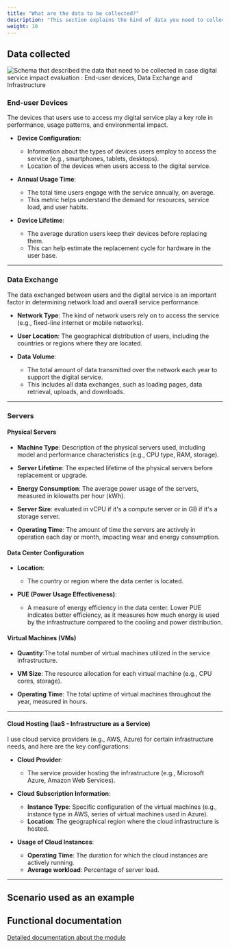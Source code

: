```yaml
---
title: "What are the data to be collected?"
description: "This section explains the kind of data you need to collect before starting an assessment"
weight: 10
---
```


## Data collected

![Schema that described the data that need to be collected in case digital service impact evaluation : End-user devices, Data Exchange and Infrastructure](../media/data_collected.png)

### End-user Devices

The devices that users use to access my digital service play a key role in performance, usage patterns, and
environmental impact.

- **Device Configuration**:
    - Information about the types of devices users employ to access the service (e.g., smartphones, tablets, desktops).
    - Location of the devices when users access to the digital service.

- **Annual Usage Time**:
    - The total time users engage with the service annually, on average.
    - This metric helps understand the demand for resources, service load, and user habits.

- **Device Lifetime**:
    - The average duration users keep their devices before replacing them.
    - This can help estimate the replacement cycle for hardware in the user base.

---

### Data Exchange

The data exchanged between users and the digital service is an important factor in determining network load and overall
service performance.

- **Network Type**: The kind of network users rely on to access the service (e.g., fixed-line internet or mobile
  networks).

- **User Location**: The geographical distribution of users, including the countries or regions where they are located.

- **Data Volume**:
    - The total amount of data transmitted over the network each year to support the digital service.
    - This includes all data exchanges, such as loading pages, data retrieval, uploads, and downloads.

---

### Servers

#### **Physical Servers**

- **Machine Type**: Description of the physical servers used, including model and performance characteristics (e.g., CPU
  type, RAM, storage).

- **Server Lifetime**: The expected lifetime of the physical servers before replacement or upgrade.

- **Energy Consumption**: The average power usage of the servers, measured in kilowatts per hour (kWh).

- **Server Size**: evaluated in vCPU if it's a compute server or in GB if it's a storage server.

- **Operating Time**: The amount of time the servers are actively in operation each day or month, impacting wear and
  energy consumption.

#### **Data Center Configuration**

- **Location**:
    - The country or region where the data center is located.

- **PUE (Power Usage Effectiveness)**:
    - A measure of energy efficiency in the data center. Lower PUE indicates better efficiency, as it measures how much
      energy is used by the infrastructure compared to the cooling and power distribution.

#### **Virtual Machines (VMs)**

- **Quantity**:The total number of virtual machines utilized in the service infrastructure.

- **VM Size**: The resource allocation for each virtual machine (e.g., CPU cores, storage).

- **Operating Time**: The total uptime of virtual machines throughout the year, measured in hours.

---

#### **Cloud Hosting (IaaS - Infrastructure as a Service)**

I use cloud service providers (e.g., AWS, Azure) for certain infrastructure needs, and here are the key configurations:

- **Cloud Provider**:
    - The service provider hosting the infrastructure (e.g., Microsoft Azure, Amazon Web Services).

- **Cloud Subscription Information**:
    - **Instance Type**: Specific configuration of the virtual machines (e.g., instance type in AWS, series of virtual
      machines used in Azure).
    - **Location**: The geographical region where the cloud infrastructure is hosted.

- **Usage of Cloud Instances**:
    - **Operating Time**: The duration for which the cloud instances are actively running.
    - **Average workload**: Percentage of server load.

---

## Scenario used as an example

## Functional documentation

[Detailed documentation about the module](../../../../2-functional-documentation/use_cases/uc_digital_services/_index.md)
